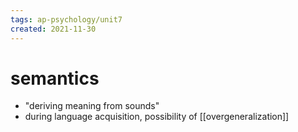```yaml
---
tags: ap-psychology/unit7 
created: 2021-11-30
---
```


# semantics

- "deriving meaning from sounds"
- during language acquisition, possibility of [[overgeneralization]] 
